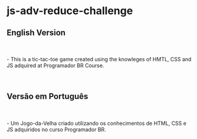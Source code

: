 # js-adv-reduce-challenge

<h2>English Version</h2>
<br>
<br>
- This is a tic-tac-toe game created using the knowleges of HMTL, CSS and JS adquired at Programador BR Course.
<br>
<br>
<br>
<h2>Versão em Português</h2>
<br>
<br>
- Um Jogo-da-Velha criado utilizando os conhecimentos de HTML, CSS e JS adquiridos no curso Programador BR.
<br>
<br>
<br>
